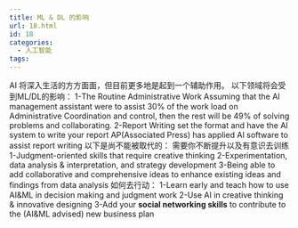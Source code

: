 ```yaml
---
title: ML & DL 的影响
url: 18.html
id: 18
categories:
  - 人工智能
tags:
---
```


AI 将深入生活的方方面面，但目前更多地是起到一个辅助作用。 以下领域将会受到ML/DL的影响： 1-The Routine Administrative Work Assuming that the AI management assistant were to assist 30% of the work load on Administrative Coordination and control, then the rest will be 49% of solving problems and collaborating. 2-Report Writing set the format and have the AI system to write your report AP(Associated Press) has applied AI software to assist report writing 以下是尚不能被取代的： 需要你不断提升以及有意识去训练 1-Judgment-oriented skills that require creative thinking 2-Experimentation, data analysis & interpretation, and strategy development 3-Being able to add collaborative and comprehensive ideas to enhance existing ideas and findings from data analysis 如何去行动： 1-Learn early and teach how to use AI&ML in decision making and judgment work 2-Use AI in creative thinking & innovative designing 3-Add your **social networking skills** to contribute to the (AI&ML advised) new business plan